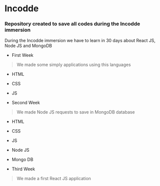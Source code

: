 # Incodde

### Repository created to save all codes during the Incodde immersion

During the Incodde immersion we have to learn in 30 days about React JS, Node JS and MongoDB 

* First Week
> We made some simply applications using this languages
  * HTML 
  * CSS 
  * JS


* Second Week
> We made Node JS requests to save in MongoDB database
  * HTML
  * CSS
  * JS
  * Node JS
  * Mongo DB

* Third Week
> We made a first React JS application
